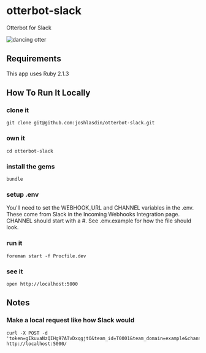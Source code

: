 # otterbot-slack
Otterbot for Slack

![dancing otter](http://i.imgur.com/NaMiw.gif)

## Requirements

This app uses Ruby 2.1.3

## How To Run It Locally

### clone it
```git clone git@github.com:joshlasdin/otterbot-slack.git```

### own it
``` cd otterbot-slack ```

### install the gems
``` bundle ```

### setup .env
You'll need to set the WEBHOOK_URL and CHANNEL variables in the .env. These come from Slack in the Incoming Webhooks Integration page. CHANNEL should start with a #. See .env.example for how the file should look.

### run it
``` foreman start -f Procfile.dev ```

### see it
``` open http://localhost:5000 ```

## Notes

### Make a local request like how Slack would
```
curl -X POST -d 'token=gIkuvaNzQIHg97ATvDxqgjtO&team_id=T0001&team_domain=example&channel_id=C2147483705&channel_name=test&user_id=U2147483697&user_name=Steve&command=/weather&text=94070' http://localhost:5000/
```
